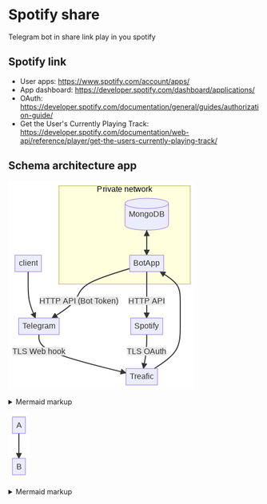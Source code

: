 # Spotify share 
Telegram bot in share link play in you spotify

## Spotify link

- User apps: https://www.spotify.com/account/apps/
- App dashboard: https://developer.spotify.com/dashboard/applications/
- OAuth: https://developer.spotify.com/documentation/general/guides/authorization-guide/
- Get the User's Currently Playing Track: https://developer.spotify.com/documentation/web-api/reference/player/get-the-users-currently-playing-track/

## Schema architecture app 

<!-- generated by mermaid compile action - START -->
![~mermaid diagram 1~](/.resources/README-md-1.png)
<details>
  <summary>Mermaid markup</summary>

```mermaid
flowchart TB
    client[client]
    tg[Telegram] 

    spotify[Spotify]
    
    subgraph pn["Private network"]
    bot[BotApp]
    db[(MongoDB)]
    end
    tr[Treafic]
    
    client --> tg
    tg -- "TLS Web hook" --> tr
    tr --> bot
    db <--> bot

    spotify -- "TLS OAuth" --> tr
    bot -- "HTTP API" --> spotify
    
    bot -- "HTTP API (Bot Token)" --> tg 
```

</details>
<!-- generated by mermaid compile action - END -->

<!-- generated by mermaid compile action - START -->
![~mermaid diagram 2~](/.resources/README-md-2.png)
<details>
  <summary>Mermaid markup</summary>

```mermaid
flowchart TB
     A --> B
```

</details>
<!-- generated by mermaid compile action - END -->
